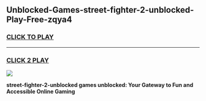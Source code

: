 
## Unblocked-Games-street-fighter-2-unblocked-Play-Free-zqya4
<h3>
<a href="https://premium76.site?title=street-fighter-2-unblocked&ref=20M">CLICK TO PLAY</a></h3>
<hr>

<h3>
<a href="https://premium76.site?title=street-fighter-2-unblocked&ref=20M">CLICK 2 PLAY</a>
  
</h3>

<a href="https://premium76.site?title=street-fighter-2-unblocked&ref=19M"><img src="https://clearcache.store/games.png"></a>


**street-fighter-2-unblocked games unblocked: Your Gateway to Fun and Accessible Online Gaming**
